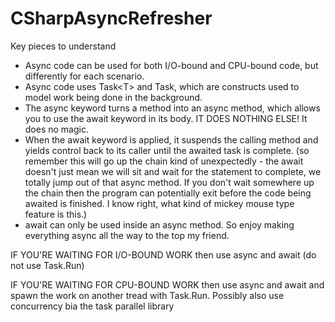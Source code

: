 # CSharpAsyncRefresher

Key pieces to understand
* Async code can be used for both I/O-bound and CPU-bound code, but differently for each scenario.
* Async code uses Task\<T> and Task, which are constructs used to model work being done in the background.
* The async keyword turns a method into an async method, which allows you to use the await keyword in its body. IT DOES NOTHING ELSE! It does no magic.
* When the await keyword is applied, it suspends the calling method and yields control back to its caller until the awaited task is complete.
(so remember this will go up the chain kind of unexpectedly - the await doesn't just mean we will sit and wait for the statement to complete, we totally jump out of that async method. If you don't wait somewhere up the chain then the program can potentially exit before the code being awaited is finished. I know right, what kind of mickey mouse type feature is this.)
* await can only be used inside an async method. So enjoy making everything async all the way to the top my friend.

IF YOU'RE WAITING FOR I/O-BOUND WORK then use async and await (do not use Task.Run)

IF YOU'RE WAITING FOR CPU-BOUND WORK then use async and await and spawn the work on another tread with Task.Run. Possibly also 
use concurrency bia the task parallel library
